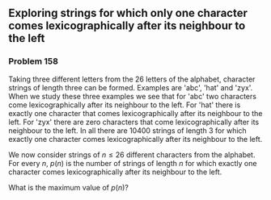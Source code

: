 ﻿## Exploring strings for which only one character comes lexicographically after its neighbour to the left
### Problem 158

Taking three different letters from the 26 letters of the alphabet, character strings of length three can be formed.
Examples are 'abc', 'hat' and 'zyx'.
When we study these three examples we see that for 'abc' two characters come lexicographically after its neighbour to the left.
For 'hat' there is exactly one character that comes lexicographically after its neighbour to the left. For 'zyx' there are zero characters that come lexicographically after its neighbour to the left.
In all there are 10400 strings of length 3 for which exactly one character comes lexicographically after its neighbour to the left.

We now consider strings of $n \leq 26$ different characters from the alphabet.
For every $n$, $p(n)$ is the number of strings of length $n$ for which exactly one character comes lexicographically after its neighbour to the left.

What is the maximum value of $p(n)$?
